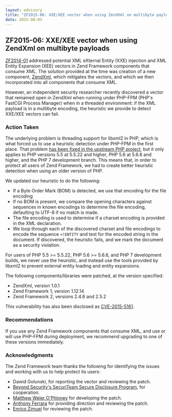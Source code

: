 ```yaml
---
layout: advisory
title: "ZF2015-06: XXE/XEE vector when using ZendXml on multibyte payloads"
date: 2015-08-03
---
```


ZF2015-06: XXE/XEE vector when using ZendXml on multibyte payloads
------------------------------------------------------------------

 [ZF2014-01](/security/advisory/ZF2014-01) addressed potential XML eXternal Entity (XXE) injection and XML Entity Expansion (XEE) vectors in Zend Framework components that consume XML. The solution provided at the time was creation of a new component, [ZendXml](https://github.com/zendframework/ZendXml), which mitigates the vectors, and which we then incorporated into all components that consume XML.

 However, an independent security researcher recently discovered a vector that remained open in ZendXml when running under PHP-FPM (PHP's FastCGI Process Manager) when in a threaded environment: if the XML payload is in a multibyte encoding, the heuristic we provide to detect XXE/XEE vectors can fail.

### Action Taken

 The underlying problem is threading support for libxml2 in PHP, which is what forced us to use a heuristic detection under PHP-FPM in the first place. That problem [has been fixed in the upstream PHP project](https://bugs.php.net/bug.php?id=64938), but it only applies to PHP versions 5.5 at 5.5.22 and higher, PHP 5.6 at 5.6.6 and higher, and the PHP 7 development branch. This means that, in order to protect all users of Zend Framework, we had to create better heuristic detection when using an older version of PHP.

 We updated our heuristic to do the following:

- If a Byte Order Mark (BOM) is detected, we use that encoding for the file encoding
- If no BOM is present, we compare the opening characters against sequences in known encodings to determine the file encoding, defaulting to UTF-8 if no match is made.
- The file encoding is used to determine if a charset encoding is provided in the XML declaration.
- We loop through each of the discovered charset and file encodings to encode the sequence `<!ENTITY` and test for the encoded string in the document. If discovered, the heuristic fails, and we mark the document as a security violation.

 For users of PHP 5.5 >= 5.5.22, PHP 5.6 >= 5.6.6, and PHP 7 development builds, we never use the heuristic, and instead use the tools provided by libxml2 to prevent external entity loading and entity expansions.

 The following components/libraries were patched, at the version specified:

- ZendXml, version 1.0.1
- Zend Framework 1, version 1.12.14
- Zend Framework 2, versions 2.4.6 and 2.5.2

 This vulnerability has also been disclosed as [CVE-2015-5161](https://cve.mitre.org/cgi-bin/cvename.cgi?name=CVE-2015-5161).

### Recommendations

 If you use any Zend Framework components that consume XML, and use or will use PHP-FPM during deployment, we recommend upgrading to one of these versions immediately.

### Acknowledgments

 The Zend Framework team thanks the following for identifying the issues and working with us to help protect its users:

- Dawid Golunski, for reporting the vector and reviewing the patch.
- [Beyond Security's SecuriTeam Secure Disclosure Program](http://www.beyondsecurity.com/ssd.html), for cooperation.
- [Matthew Weier O'Phinney](https://mwop.net/) for developing the patch.
- [Anthony Ferrara](http://blog.ircmaxell.com/) for providing direction and reviewing the patch.
- [Enrico Zimuel](http://www.zimuel.it/) for reviewing the patch.
